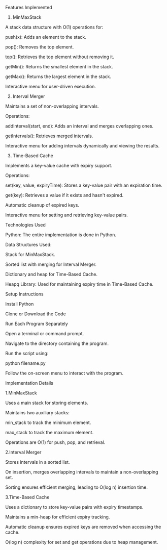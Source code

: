 Features Implemented

1. MinMaxStack

A stack data structure with O(1) operations for:

push(x): Adds an element to the stack.

pop(): Removes the top element.

top(): Retrieves the top element without removing it.

getMin(): Returns the smallest element in the stack.

getMax(): Returns the largest element in the stack.

Interactive menu for user-driven execution.

2. Interval Merger

Maintains a set of non-overlapping intervals.

Operations:

addInterval(start, end): Adds an interval and merges overlapping ones.

getIntervals(): Retrieves merged intervals.

Interactive menu for adding intervals dynamically and viewing the results.

3. Time-Based Cache

Implements a key-value cache with expiry support.

Operations:

set(key, value, expiryTime): Stores a key-value pair with an expiration time.

get(key): Retrieves a value if it exists and hasn't expired.

Automatic cleanup of expired keys.

Interactive menu for setting and retrieving key-value pairs.

Technologies Used

Python: The entire implementation is done in Python.

Data Structures Used:

Stack for MinMaxStack.

Sorted list with merging for Interval Merger.

Dictionary and heap for Time-Based Cache.

Heapq Library: Used for maintaining expiry time in Time-Based Cache.



Setup Instructions

Install Python 

Clone or Download the Code

Run Each Program Separately

Open a terminal or command prompt.

Navigate to the directory containing the program.

Run the script using:

python filename.py

Follow the on-screen menu to interact with the program.



Implementation Details

1.MinMaxStack

Uses a main stack for storing elements.

Maintains two auxiliary stacks:

min_stack to track the minimum element.

max_stack to track the maximum element.

Operations are O(1) for push, pop, and retrieval.

2.Interval Merger

Stores intervals in a sorted list.

On insertion, merges overlapping intervals to maintain a non-overlapping set.

Sorting ensures efficient merging, leading to O(log n) insertion time.

3.Time-Based Cache

Uses a dictionary to store key-value pairs with expiry timestamps.

Maintains a min-heap for efficient expiry tracking.

Automatic cleanup ensures expired keys are removed when accessing the cache.

O(log n) complexity for set and get operations due to heap management.